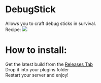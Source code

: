# DebugStick
 Allows you to craft debug sticks in survival.\
 Recipe:
 ![](https://files.catbox.moe/2tuikq.png)
 
 # How to install:
 Get the latest build from the [Releases Tab](https://github.com/ignevade/DebugStick/releases/tag/v1.0.0)\
 Drop it into your plugins folder\
 Restart your server and enjoy!